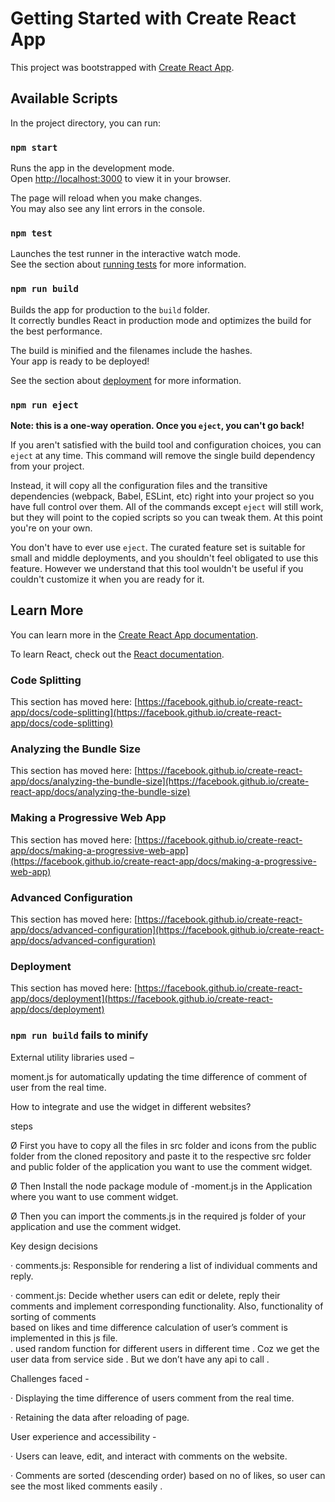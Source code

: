 # Getting Started with Create React App

This project was bootstrapped with [Create React App](https://github.com/facebook/create-react-app).

## Available Scripts

In the project directory, you can run:

### `npm start`

Runs the app in the development mode.\
Open [http://localhost:3000](http://localhost:3000) to view it in your browser.

The page will reload when you make changes.\
You may also see any lint errors in the console.

### `npm test`

Launches the test runner in the interactive watch mode.\
See the section about [running tests](https://facebook.github.io/create-react-app/docs/running-tests) for more information.

### `npm run build`

Builds the app for production to the `build` folder.\
It correctly bundles React in production mode and optimizes the build for the best performance.

The build is minified and the filenames include the hashes.\
Your app is ready to be deployed!

See the section about [deployment](https://facebook.github.io/create-react-app/docs/deployment) for more information.

### `npm run eject`

**Note: this is a one-way operation. Once you `eject`, you can't go back!**

If you aren't satisfied with the build tool and configuration choices, you can `eject` at any time. This command will remove the single build dependency from your project.

Instead, it will copy all the configuration files and the transitive dependencies (webpack, Babel, ESLint, etc) right into your project so you have full control over them. All of the commands except `eject` will still work, but they will point to the copied scripts so you can tweak them. At this point you're on your own.

You don't have to ever use `eject`. The curated feature set is suitable for small and middle deployments, and you shouldn't feel obligated to use this feature. However we understand that this tool wouldn't be useful if you couldn't customize it when you are ready for it.

## Learn More

You can learn more in the [Create React App documentation](https://facebook.github.io/create-react-app/docs/getting-started).

To learn React, check out the [React documentation](https://reactjs.org/).

### Code Splitting

This section has moved here: [https://facebook.github.io/create-react-app/docs/code-splitting](https://facebook.github.io/create-react-app/docs/code-splitting)

### Analyzing the Bundle Size

This section has moved here: [https://facebook.github.io/create-react-app/docs/analyzing-the-bundle-size](https://facebook.github.io/create-react-app/docs/analyzing-the-bundle-size)

### Making a Progressive Web App

This section has moved here: [https://facebook.github.io/create-react-app/docs/making-a-progressive-web-app](https://facebook.github.io/create-react-app/docs/making-a-progressive-web-app)

### Advanced Configuration

This section has moved here: [https://facebook.github.io/create-react-app/docs/advanced-configuration](https://facebook.github.io/create-react-app/docs/advanced-configuration)

### Deployment

This section has moved here: [https://facebook.github.io/create-react-app/docs/deployment](https://facebook.github.io/create-react-app/docs/deployment)

### `npm run build` fails to minify

External utility libraries used –

moment.js for automatically updating the time difference of comment of user from the real time.

How to integrate and use the widget in different websites?

steps

Ø  First you have to copy all the files in src folder and icons from the public folder from the cloned repository and paste it to the respective src folder and public folder of the application you want to use the comment widget.

 

Ø  Then Install the node package module of -moment.js in the Application where you want to use comment widget.

 

Ø  Then you can import the comments.js in the required js folder of your application and use the comment widget.

             

Key design decisions 

·       comments.js: Responsible for rendering a list of individual comments and reply.     

·       comment.js: Decide whether users can edit or delete, reply their comments and implement   corresponding functionality. Also, functionality of sorting of comments   
        based on likes and time difference calculation of user’s comment is implemented in this js file.  
.       used random function for different users in different time . Coz we get the user data from service side . But we don’t have any api to call . 

Challenges faced -

·       Displaying the time difference of users comment from the real time.

·       Retaining the data after reloading of page.

User experience and accessibility -

·       Users can leave, edit, and interact with comments on the website.

·       Comments are sorted (descending order) based on no of likes, so user can see the most liked comments easily .
